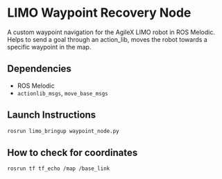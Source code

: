 # LIMO Waypoint Recovery Node

A custom waypoint navigation for the AgileX LIMO robot in ROS Melodic. Helps to send a goal through an action_lib, moves the robot towards a specific waypoint in the map.

##  Dependencies
- ROS Melodic
- `actionlib_msgs`, `move_base_msgs`

##  Launch Instructions

```bash
rosrun limo_bringup waypoint_node.py

```

##  How to check for coordinates
```bash
rosrun tf tf_echo /map /base_link
```
